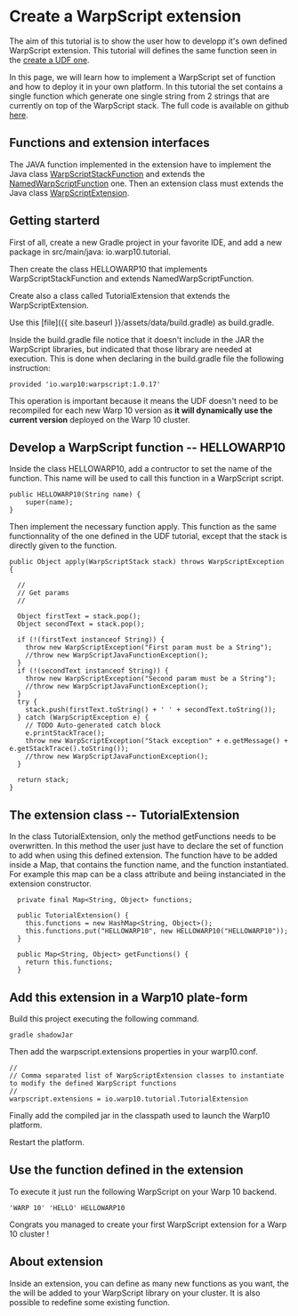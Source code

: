 # Create a WarpScript extension

The aim of this tutorial is to show the user how to developp it's own defined WarpScript extension. This tutorial will defines the same function seen in the [create a UDF one](http://www.warp10.io/howto/create-a-udf/).

In this page, we will learn how to implement a WarpScript set of function and how to deploy it in your own platform. In this tutorial the set contains a single function which generate one single string from 2 strings that are currently on top of the WarpScript stack.
The full code is available on github [here](https://github.com/aurrelhebert/warp10-extension-tuto).

## Functions and extension interfaces

The JAVA function implemented in the extension have to implement the Java class [WarpScriptStackFunction](https://github.com/cityzendata/warp10-platform/blob/master/warp10/src/main/java/io/warp10/script/WarpScriptStackFunction.java) and extends the [NamedWarpScriptFunction](https://github.com/cityzendata/warp10-platform/blob/master/warp10/src/main/java/io/warp10/script/NamedWarpScriptFunction.java) one. Then an extension class must extends the Java class [WarpScriptExtension](https://github.com/cityzendata/warp10-platform/blob/8e83f966c939e4b58b9eb11cd86c396394a8e7f7/warp10/src/main/java/io/warp10/warp/sdk/WarpScriptExtension.java).

## Getting starterd

First of all, create a new Gradle project in your favorite IDE, and add a new package in src/main/java: io.warp10.tutorial.

Then create the class HELLOWARP10 that implements WarpScriptStackFunction and extends NamedWarpScriptFunction.

Create also a class called TutorialExtension that extends the WarpScriptExtension. 

Use this [file]({{ site.baseurl }}/assets/data/build.gradle) as build.gradle. 

Inside the build.gradle file notice that it doesn't include in the JAR the WarpScript libraries, but indicated that those library are needed at execution. This is done when declaring in the build.gradle file the following instruction: 

```
provided 'io.warp10:warpscript:1.0.17'
```

This operation is important because it means the UDF doesn't need to be recompiled for each new Warp 10 version as **it will dynamically use the current version** deployed on the Warp 10 cluster.

## Develop a WarpScript function -- HELLOWARP10

Inside the class HELLOWARP10, add a contructor to set the name of the function. This name will be used to call this function in a WarpScript script.

```
public HELLOWARP10(String name) {
    super(name);
}
```

Then implement the necessary function apply. This function as the same functionnality of the one defined in the UDF tutorial, except that the stack is directly given to the function.

```
public Object apply(WarpScriptStack stack) throws WarpScriptException {
  
  //
  // Get params
  //
  
  Object firstText = stack.pop();
  Object secondText = stack.pop();
  
  if (!(firstText instanceof String)) {
    throw new WarpScriptException("First param must be a String");
    //throw new WarpScriptJavaFunctionException();
  }
  if (!(secondText instanceof String)) {
    throw new WarpScriptException("Second param must be a String");
    //throw new WarpScriptJavaFunctionException();
  }
  try {
    stack.push(firstText.toString() + ' ' + secondText.toString());
  } catch (WarpScriptException e) {
    // TODO Auto-generated catch block
    e.printStackTrace();
    throw new WarpScriptException("Stack exception" + e.getMessage() + e.getStackTrace().toString());
    //throw new WarpScriptJavaFunctionException();
  }
  
  return stack;  
}
```

## The extension class -- TutorialExtension

In the class TutorialExtension, only the method getFunctions needs to be overwritten. In this method the user just have to declare the set of function to add when using this defined extension. The function have to be added inside a Map, that contains the function name, and the function instantiated. For example this map can be a class attribute and beiing instanciated in the extension constructor.

```
  private final Map<String, Object> functions;
  
  public TutorialExtension() {
    this.functions = new HashMap<String, Object>();
    this.functions.put("HELLOWARP10", new HELLOWARP10("HELLOWARP10"));
  }
  
  public Map<String, Object> getFunctions() {    
    return this.functions;
  }
```

## Add this extension in a Warp10 plate-form

Build this project executing the following command.

```
gradle shadowJar
```

Then add the warpscript.extensions properties in your warp10.conf.

```
//
// Comma separated list of WarpScriptExtension classes to instantiate to modify the defined WarpScript functions
//
warpscript.extensions = io.warp10.tutorial.TutorialExtension
```

Finally add the compiled jar in the classpath used to launch the Warp10 platform.

Restart the platform.

## Use the function defined in the extension

To execute it just run the following WarpScript on your Warp 10 backend.

```
'WARP 10' 'HELLO' HELLOWARP10
```

Congrats you managed to create your first WarpScript extension for a Warp 10 cluster !

## About extension

Inside an extension, you can define as many new functions as you want, the the will be added to your WarpScript library on your cluster. It is also possible to redefine some existing function.
